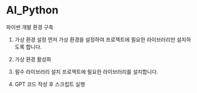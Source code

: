 # AI_Python
파이썬 개발 환경 구축

1. 가상 환경 설정
먼저 가상 환경을 설정하여 프로젝트에 필요한 라이브러리만 설치하도록 합니다.

2. 가상 환경 활성화

3. 필수 라이브러리 설치
프로젝트에 필요한 라이브러리를 설치합니다.

4. GPT 코드 작성 후 스크립트 실행
